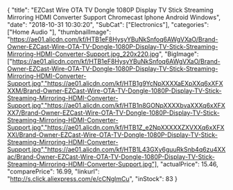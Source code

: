 {
	"title": "EZCast Wire  OTA TV Dongle 1080P Display TV Stick Streaming Mirroring HDMI Converter Support Chromecast Iphone Android  Windows",
	"date": "2018-10-31 10:30:20",
	"SubCat": ["Electronics"],
	"categories": ["Home Audio "],
	"thumbnailImage": "https://ae01.alicdn.com/kf/HTB1eF8HysyYBuNkSnfoq6AWgVXaO/Brand-Owner-EZCast-Wire-OTA-TV-Dongle-1080P-Display-TV-Stick-Streaming-Mirroring-HDMI-Converter-Support.jpg_220x220.jpg",
	"BigImage": ["https://ae01.alicdn.com/kf/HTB1eF8HysyYBuNkSnfoq6AWgVXaO/Brand-Owner-EZCast-Wire-OTA-TV-Dongle-1080P-Display-TV-Stick-Streaming-Mirroring-HDMI-Converter-Support.jpg","https://ae01.alicdn.com/kf/HTB1g9YcNpXXXXaEXpXXq6xXFXXXM/Brand-Owner-EZCast-Wire-OTA-TV-Dongle-1080P-Display-TV-Stick-Streaming-Mirroring-HDMI-Converter-Support.jpg","https://ae01.alicdn.com/kf/HTB1n8GONpXXXXbvaXXXq6xXFXXX7/Brand-Owner-EZCast-Wire-OTA-TV-Dongle-1080P-Display-TV-Stick-Streaming-Mirroring-HDMI-Converter-Support.jpg","https://ae01.alicdn.com/kf/HTB1Z_e2NpXXXXXZXVXXq6xXFXXXl/Brand-Owner-EZCast-Wire-OTA-TV-Dongle-1080P-Display-TV-Stick-Streaming-Mirroring-HDMI-Converter-Support.jpg","https://ae01.alicdn.com/kf/HTB1L43GXy6guuRkSnb4q6zu4XXac/Brand-Owner-EZCast-Wire-OTA-TV-Dongle-1080P-Display-TV-Stick-Streaming-Mirroring-HDMI-Converter-Support.jpg"],
	"actualPrice": 15.46,
	"comparePrice": 16.99,
	"linkurl": "http://s.click.aliexpress.com/e/cCNglmCu",
	"inStock": 83
}

